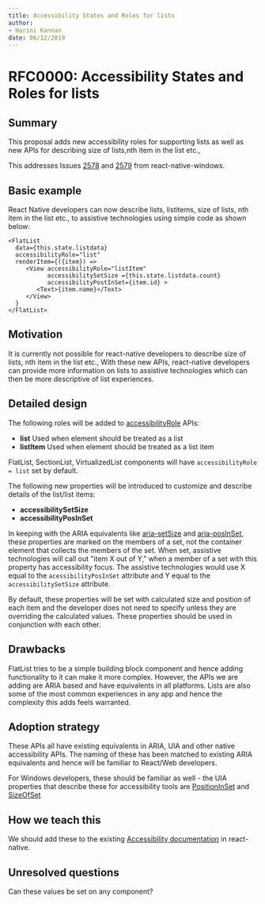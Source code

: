 ```yaml
---
title: Accessibility States and Roles for lists
author:
- Harini Kannan
date: 06/12/2019
---
```


# RFC0000: Accessibility States and Roles for lists

## Summary

This proposal adds new accessibility roles for supporting lists as well as new APIs for describing size of lists,nth item in the list etc.,

This addresses Issues [2578](https://github.com/microsoft/react-native-windows/issues/2578) and [2579](https://github.com/microsoft/react-native-windows/issues/2579) from react-native-windows.

## Basic example

React Native developers can now describe lists, listitems, size of lists, nth item in the list etc., to assistive technologies using simple code as shown below:

```
<FlatList
  data={this.state.listdata}
  accessibilityRole="list"
  renderItem={({item}) =>
     <View accessibilityRole="listItem" 
           accessibilitySetSize ={this.state.listdata.count}
           accessibilityPostInSet={item.id} >
        <Text>{item.name}</Text>
     </View>
  }
</FlatList>
```


## Motivation

It is currently not possible for react-native developers to describe size of lists, nth item in the list etc., With these new APIs, react-native developers can provide more information on lists to assistive technologies which can then be more descriptive of list experiences. 

## Detailed design

The following roles will be added to [accessibilityRole](https://facebook.github.io/react-native/docs/accessibility#accessibilityrole-ios-android) APIs:
- **list** Used when element should be treated as a list
- **listItem** Used when element should be treated as a list item

FlatList, SectionList, VirtualizedList components will have `accessibilityRole = list` set by default. 

The following new properties will be introduced to customize and describe details of the list/list items:
- **accessibilitySetSize** 
- **accessibilityPosInSet**

In keeping with the ARIA equivalents like [aria-setSize](https://accessibilityresources.org/aria-setsize) and [aria-posInSet](https://accessibilityresources.org/aria-posinset), these properties are marked on the members of a set, not the container element that collects the members of the set. When set, assistive technologies will call out "item X out of Y," when a member of a set with this property has accessibility focus. The assistive technologies would use X equal to the `acessibilityPosInSet` attribute and Y equal to the `accessibilitySetSize` attribute.

By default, these properties will be set with calculated size and position of each item and the developer does not need to specify unless they are overriding the calculated values. These properties should be used in conjunction with each other.

## Drawbacks

FlatList tries to be a simple building block component and hence adding functionality to it can make it more complex. However, the APIs we are adding are ARIA based and have equivalents in all platforms. Lists are also some of the most common experiences in any app and hence the complexity this adds feels warranted.

## Adoption strategy

These APIs all have existing equivalents in ARIA, UIA and other native accessibility APIs. The naming of these has been matched to existing ARIA equivalents and hence will be familiar to React/Web developers.

For Windows developers, these should be familiar as well - the UIA properties that describe these for accessibility tools are [PositionInSet](https://docs.microsoft.com/en-us/uwp/api/Windows.UI.Xaml.Automation.AutomationProperties.PositionInSetProperty) and [SizeOfSet](https://docs.microsoft.com/en-us/uwp/api/Windows.UI.Xaml.Automation.AutomationProperties.SizeOfSetProperty)

## How we teach this

We should add these to the existing [Accessibility documentation](https://facebook.github.io/react-native/docs/accessibility) in react-native. 

## Unresolved questions

Can these values be set on any component? 
